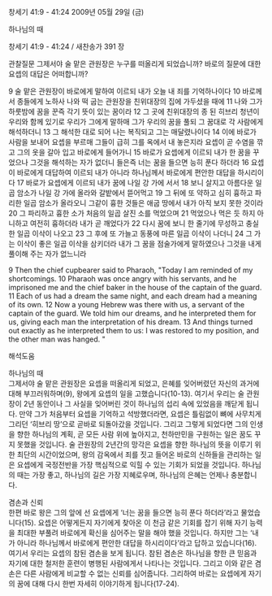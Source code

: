 창세기 41:9 - 41:24 
2009년 05월 29일 (금)

하나님의 때



창세기 41:9 - 41:24 / 새찬송가 391 장


관찰질문
그제서야 술 맡은 관원장은 누구를 떠올리게 되었습니까?
바로의 질문에 대한 요셉의 대답은 어떠합니까?

9 술 맡은 관원장이 바로에게 말하여 이르되 내가 오늘 내 죄를 기억하나이다 10 바로께서 종들에게 노하사 나와 떡 굽는 관원장을 친위대장의 집에 가두셨을 때에 
11 나와 그가 하룻밤에 꿈을 꾼즉 각기 뜻이 있는 꿈이라 12 그 곳에 친위대장의 종 된 히브리 청년이 우리와 함께 있기로 우리가 그에게 말하매 그가 우리의 꿈을 풀되 그 꿈대로 각 사람에게 해석하더니 13 그 해석한 대로 되어 나는 복직되고 그는 매달렸나이다 14 이에 바로가 사람을 보내어 요셉을 부르매 그들이 급히 그를 옥에서 내 놓은지라 요셉이 곧 수염을 깎고 그의 옷을 갈아 입고 바로에게 들어가니 15 바로가 요셉에게 이르되 내가 한 꿈을 꾸었으나 그것을 해석하는 자가 없더니 들은즉 너는 꿈을 들으면 능히 푼다 하더라 16 요셉이 바로에게 대답하여 이르되 내가 아니라 하나님께서 바로에게 편안한 대답을 하시리이다 17 바로가 요셉에게 이르되 내가 꿈에 나일 강 가에 서서 18 보니 살지고 아름다운 일곱 암소가 나일 강 가에 올라와 갈밭에서 뜯어먹고 19 그 뒤에 또 약하고 심히 흉하고 파리한 일곱 암소가 올라오니 그같이 흉한 것들은 애굽 땅에서 내가 아직 보지 못한 것이라 20 그 파리하고 흉한 소가 처음의 일곱 살진 소를 먹었으며 21 먹었으나 먹은 듯 하지 아니하고 여전히 흉하더라 내가 곧 깨었다가 22 다시 꿈에 보니 한 줄기에 무성하고 충실한 일곱 이삭이 나오고 23 그 후에 또 가늘고 동풍에 마른 일곱 이삭이 나더니 24 그 가는 이삭이 좋은 일곱 이삭을 삼키더라 내가 그 꿈을 점술가에게 말하였으나 그것을 내게 풀이해 주는 자가 없느니라 

9 Then the chief cupbearer said to Pharaoh, "Today I am reminded of my shortcomings. 10 Pharaoh was once angry with his servants, and he imprisoned me and the chief baker in the house of the captain of the guard. 11 Each of us had a dream the same night, and each dream had a meaning of its own. 12 Now a young Hebrew was there with us, a servant of the captain of the guard. We told him our dreams, and he interpreted them for us, giving each man the interpretation of his dream. 13 And things turned out exactly as he interpreted them to us: I was restored to my position, and the other man was hanged. "

해석도움





하나님의 때  
그제서야 술 맡은 관원장은 요셉을 떠올리게 되었고, 은혜를 잊어버렸던 자신의 과거에 대해 부끄러워하며(9), 왕에게 요셉의 일을 고했습니다(10-13). 여기서 우리는 술 관원장이 2년 동안이나 그 사실을 잊어버린 것이 하나님의 섭리 속에 있었음을 깨닫게 됩니다. 만약 그가 처음부터 요셉을 기억하고 석방했더라면, 요셉은 틀림없이 뼈에 사무치게 그리던 ‘히브리 땅’으로 곧바로 되돌아갔을 것입니다. 그리고 그렇게 되었다면 그의 인생을 향한 하나님의 계획, 곧 모든 사람 위에 높아지고, 천하만민을 구원하는 일은 꿈도 꾸지 못했을 것입니다. 술 관원장의 2년간의 망각은 요셉을 향한 하나님의 뜻을 이루기 위한 최단의 시간이었으며, 왕의 감옥에서 죄를 짓고 들어온 바로의 신하들을 관리하는 일은 요셉에게 국정전반을 가장 핵심적으로 익힐 수 있는 기회가 되었을 것입니다. 하나님의 때는 가장 좋고, 하나님의 길은 가장 지혜로우며, 하나님의 은혜는 언제나 충분합니다.     

겸손과 신뢰  
한편 바로 왕은 그의 앞에 선 요셉에게 ‘너는 꿈을 들으면 능히 푼다 하더라’라고 물었습니다(15). 요셉은 어떻게든지 자기에게 찾아온 이 천금 같은 기회를 잡기 위해 자기 능력을 최대한 부풀려 바로에게 확신을 심어주는 말을 해야 했을 것입니다. 하지만 그는 ‘내가 아니라 하나님께서 바로에게 편안한 대답을 하시리이다’라고 답하고 있습니다(16). 여기서 우리는 요셉의 참된 겸손을 보게 됩니다. 참된 겸손은 하나님을 향한 큰 믿음과 자기에 대한 철저한 훈련이 병행된 사람에게서 나타나는 것입니다. 그리고 이와 같은 겸손은 다른 사람에게 비교할 수 없는 신뢰를 심어줍니다. 그리하여 바로는 요셉에게 자기의 꿈에 대해 다시 한번 자세히 이야기하게 됩니다(17-24).